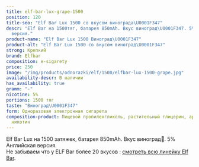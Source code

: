```yaml
---
title: elf-bar-lux-grape-1500
position: 120
title-seo: "Elf Bar Lux 1500 со вкусом винограда\U0001F347"
descr: "Elf Bar на 1500тяг, батарея 850mAh. Вкус виноград\U0001F347. 5% Английская
  версия."
product-name: "Elf Bar Lux 1500 Виноград\U0001F347"
product-alt: "Elf Bar Lux 1500 со вкусом виноград\U0001F347"
strong: Крепкий
brand: Elfbar
composition: e-sigarety
price: 250
image: "/img/products/odnorazki/elf/1500/elfbar-lux-1500-grape.jpg"
availability-descr: В наличии
has_availability: true
gramm: "-"
nicotine: 5%
portions: 1500 тяг
taste: "Виноград\U0001F347"
form: Одноразовая электронная сигарета
composition-product: Пищевой пропиленгликоль, растительный глицерин, ароматизатор,
  никотин
---
```


Elf Bar Lux на 1500 затяжек, батарея 850mAh. Вкус виноград🍇. 5% Английская версия.<br>
Не забываем что у ELF Bar более 20 вкусов : [смотреть всю линейку Elf Bar](/elfbar).